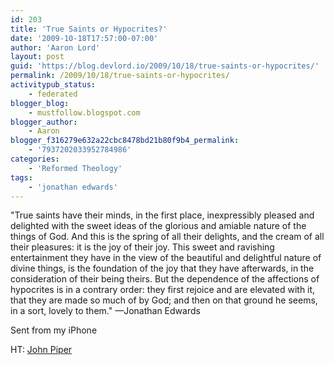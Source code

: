 ```yaml
---
id: 203
title: 'True Saints or Hypocrites?'
date: '2009-10-18T17:57:00-07:00'
author: 'Aaron Lord'
layout: post
guid: 'https://blog.devlord.io/2009/10/18/true-saints-or-hypocrites/'
permalink: /2009/10/18/true-saints-or-hypocrites/
activitypub_status:
    - federated
blogger_blog:
    - mustfollow.blogspot.com
blogger_author:
    - Aaron
blogger_f316279e632a22cbc8478bd21b80f9b4_permalink:
    - '7937202033952784986'
categories:
    - 'Reformed Theology'
tags:
    - 'jonathan edwards'
---
```


"True saints have their minds, in the first place, inexpressibly pleased and delighted with the sweet ideas of the glorious and amiable nature of the things of God. And this is the spring of all their delights, and the cream of all their pleasures: it is the joy of their joy. This sweet and ravishing entertainment they have in the view of the beautiful and delightful nature of divine things, is the foundation of the joy that they have afterwards, in the consideration of their being theirs. But the dependence of the affections of hypocrites is in a contrary order: they first rejoice and are elevated with it, that they are made so much of by God; and then on that ground he seems, in a sort, lovely to them." —Jonathan Edwards

Sent from my iPhone

HT: <a href="http://www.desiringgod.org/ResourceLibrary/ConferenceMessages/ByConference/35/4216_Beholding_Glory_and_Becoming_Whole_Seeing_and_Savoring_God_as_the_Heart_of_Mental_Health/">John Piper</a>